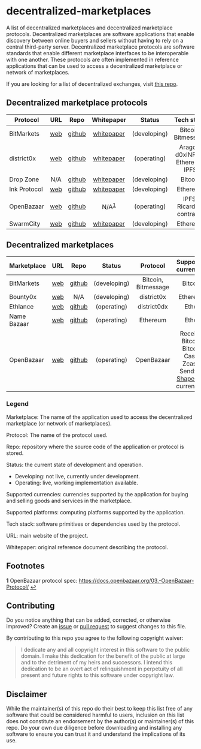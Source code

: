 # decentralized-marketplaces
A list of decentralized marketplaces and decentralized marketplace protocols. Decentralized marketplaces are software applications that enable discovery between online buyers and sellers without having to rely on a central third-party server. Decentralized marketplace protocols are software standards that enable different marketplace interfaces to be interoperable with one another. These protocols are often implemented in reference applications that can be used to access a decentralized marketplace or network of marketplaces.

If you are looking for a list of decentralized exchanges, visit [this repo](https://github.com/distribuyed/index).

## Decentralized marketplace protocols

|	Protocol	| URL	| Repo | Whitepaper | Status	| Tech stack |
| ------------- |:-------------:|:-------------:|:-------------:|:-------------:|:-------------:|
| BitMarkets |	[web](https://voluntary.net/bitmarkets/) | [github](https://github.com/voluntarynet/Bitmarkets)	| [whitepaper](https://voluntary.net/bitmarkets/whitepaper/) |	(developing)	|	Bitcoin, Bitmessage	|
| district0x |	[web](https://district0x.io/) | [github](https://github.com/district0x/d0x-INFRA)	| [whitepaper](https://district0x.io/docs/district0x-whitepaper.pdf) |	(operating)	|	Aragon, d0xINFRA, Ethereum, IPFS	|
| Drop Zone | N/A | [github](https://github.com/17Q4MX2hmktmpuUKHFuoRmS5MfB5XPbhod/dropzone-lib)	| [whitepaper](https://github.com/17Q4MX2hmktmpuUKHFuoRmS5MfB5XPbhod/dropzone-lib/blob/master/Drop%20Zone%20-%20Whitepaper.pdf) |	(developing)	| Bitcoin	|
|	Ink Protocol |	[web](https://paywithink.com/) | [github](https://github.com/InkProtocol/contracts)	| [whitepaper](https://paywithink.com/wp-content/uploads/2018/02/Ink_Protocol_Whitepaper_V8_Listia_Inc.pdf) |	(developing)	| Ethereum	|
| OpenBazaar | [web](https://www.openbazaar.org/) | [github](https://github.com/openbazaar)	| N/A<sup id="a1">[1](#f1)</sup> |	(operating)	| IPFS, Ricardian contracts	|
|	SwarmCity | [web](https://swarm.city/) | [github](https://github.com/swarmcity)	| [whitepaper](https://support.swarm.city/knowledge_base/topics/where-can-i-view-the-whitepaper) |	(developing)	|	Ethereum	|

## Decentralized marketplaces

|	Marketplace	| URL	| Repo | Status	|	Protocol	| Supported currencies | Supported platforms |
| ------------- |:-------------:|:-------------:|:-------------:|:-------------:|:-------------:|:-------------:|
|	BitMarkets | [web](https://voluntary.net/bitmarkets/) | [github](https://github.com/voluntarynet/Bitmarkets)	|	(developing)	|	Bitcoin, Bitmessage	| Bitcoin | Mac |
|	Bounty0x | [web](https://bounty0x.io/) | N/A	|	(developing)	|	district0x	| Ethereum | Web |
|	Ethlance | [web](https://ethlance.com/) | [github](https://github.com/madvas/ethlance)	|	(operating)	|	district0dx	| Ether | Web |
|	Name Bazaar | [web](https://namebazaar.io/) | [github](https://github.com/district0x/name-bazaar) |	(operating)	| Ethereum | Ether| Web |
| OpenBazaar |	[web](https://www.openbazaar.org/) | [github](https://github.com/openbazaar)	| (operating)	| OpenBazaar	| Receive: Bitcoin, Bitcoin Cash, Zcash. Send: All [ShapeShift](https://shapeshift.io) currencies. | Linux, Mac, Windows |
 
### Legend

Marketplace: The name of the application used to access the decentralized marketplace (or network of marketplaces).

Protocol: The name of the protocol used.

Repo: repository where the source code of the application or protocol is stored.

Status: the current state of development and operation.
* Developing: not live, currently under development.
* Operating: live, working implementation available.

Supported currencies: currencies supported by the application for buying and selling goods and services in the marketplace.

Supported platforms: computing platforms supported by the application.

Tech stack: software primitives or dependencies used by the protocol.

URL: main website of the project.

Whitepaper: original reference document describing the protocol.
 
## Footnotes
 
 <b id="f1">1</b> OpenBazaar protocol spec: https://docs.openbazaar.org/03.-OpenBazaar-Protocol/ [↩](#a1)
 
## Contributing
 
Do you notice anything that can be added, corrected, or otherwise improved? Create an [issue](https://github.com/john-light/decentralized-marketplaces/issues) or [pull request](https://github.com/john-light/decentralized-marketplaces/pulls) to suggest changes to this file.

By contributing to this repo you agree to the following copyright waiver:

> I dedicate any and all copyright interest in this software to the public domain. I make this dedication for the benefit of the public at large and to the detriment of my heirs and successors. I intend this dedication to be an overt act of relinquishment in perpetuity of all present and future rights to this software under copyright law.

## Disclaimer

While the maintainer(s) of this repo do their best to keep this list free of any software that could be considered harmful to users, inclusion on this list does not constitute an endorsement by the author(s) or maintainer(s) of this repo. Do your own due diligence before downloading and installing any software to ensure you can trust it and understand the implications of its use.
